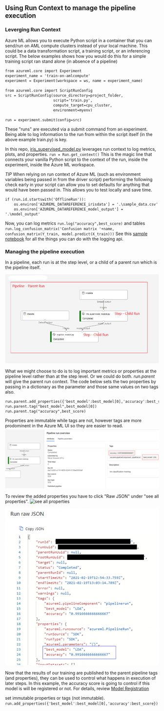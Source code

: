 ## Using Run Context to manage the pipeline execution

### Leverging Run Context

Azure ML allows you to execute Python script in a container that you can send/run on AML compute clusters instead of your local machine. This could be a data transformation script, a training script, or an inferencing script. The below examples shows how you would do this for a simple training script ran stand alone (in absence of a pipeline) 

```
from azureml.core import Experiment
experiment_name = 'train-on-amlcompute'
experiment = Experiment(workspace = ws, name = experiment_name)

from azureml.core import ScriptRunConfig
src = ScriptRunConfig(source_directory=project_folder, 
                      script='train.py', 
                      compute_target=cpu_cluster, 
                      environment=myenv)
 
run = experiment.submit(config=src)
```

These "runs" are executed via a submit command from an experiment. Being able to log information to the run from within the script itself (in the above example train.py) is key. 

In this repo, [iris_supervised_model.py](./azureml/iris_supervised_model.py) leverages run context to log metrics, plots, and properties. 
`run = Run.get_context()`
This is the magic line that connects your vanilla Python script to the context of the run, inside the experiment, inside the Azure ML workspace. 

*TIP* When relying on run context of Azure ML (such as environment variables being passed in from the driver script) performing the following check early in your script can allow you to set defaults for anything that would have been passed in. This allows you to test locally and save time.
```
if (run.id.startswith('OfflineRun')):
	os.environ['AZUREML_DATAREFERENCE_irisdata'] = '.\sample_data.csv'
	os.environ['AZUREML_DATAREFERENCE_model_output'] = '.\model_output'
```

Now, you can log metrics
`run.log("accuracy",best_score)`
and tables
`run.log_confusion_matrix('Confusion matrix '+name, confusion_matrix(Y_train, model.predict(X_train)))`
See this [sample notebook](https://github.com/Azure/MachineLearningNotebooks/blob/master/how-to-use-azureml/track-and-monitor-experiments/logging-api/logging-api.ipynb) for all the things you can do with the logging api.


### Managing the pipeline execution
In a pipeline, each run is at the step level, or a child of a parent run which is the pipeline itself. 

![Pipeline Parent Child](/docs/images/pipeline_parent_child_image.PNG)

What we might choose to do is to log important metrics or properties at the pipeline level rather than at the step level. Or we could do both. *run.parent* will give the parent run context. The code below sets the two properties by passing in a dictionary as the parameter and those same values on two tags also.

```
run.parent.add_properties({'best_model':best_model[0],'accuracy':best_score})
run.parent.tag("best_model",best_model[0])
run.parent.tag("accuracy",best_score)
```

Properties are immutable while tags are not, however tags are more prodominent in the Azure ML UI so they are easier to read. 
![tags](/docs/images/tags_image.png)

To review the added properties you have to click "Raw JSON" under "see all properties".
![see all properties](/docs/images/see_all_properties.png)

![properties](/docs/images/properties_image.png)

Now that the results of our training are published to the parent pipeline tags (and properties), they can be used to control what happens in execution of later steps. In this example, the accuracy score is going to control if this model is will be registered or not. For details, review [Model Registration](/docs/model_registration.md)





set immutable properties or tags (not immutable). 
`run.add_properties({'best_model':best_model[0],'accuracy':best_score})`



